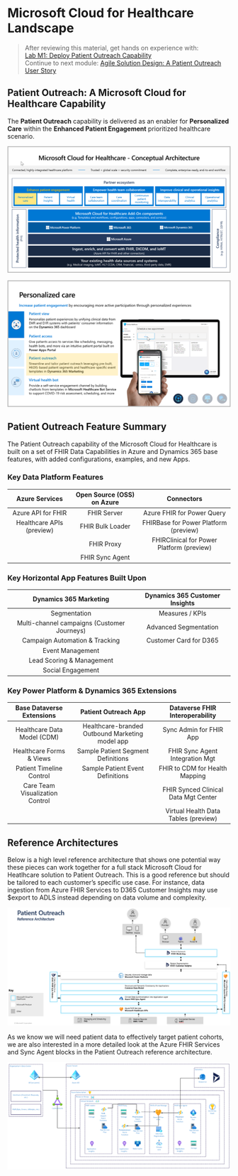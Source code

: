 # Microsoft Cloud for Healthcare Landscape
> After reviewing this material, get hands on experience with:<br>
[Lab M1: Deploy Patient Outreach Capability](./Lab_M1)<br>
Continue to next module: [Agile Solution Design: A Patient Outreach User Story](https://github.com/microsoft/MC4H-Acceleration/tree/main/PatientOutreach_UserStoryTraining/1_Solution_Design)

## Patient Outreach: A Microsoft Cloud for Healthcare Capability

The **Patient Outreach** capability is delivered as an enabler for **Personalized Care** within the **Enhanced Patient Engagement** prioritized healthcare scenario.

![Microsoft Cloud for Healthcare Conceptual Architecture](./MC4H_Ecosystem_PersonalizedCare.png)

![Personalized Care Capabilities including Patient Outreach](./PersonalizedCare_Capabilities.png)

## Patient Outreach Feature Summary

The Patient Outreach capability of the Microsoft Cloud for Healthcare is built on a set of FHIR Data Capabilities in Azure and Dynamics 365 base features, with added configurations, examples, and new Apps. 

### Key Data Platform Features
| **Azure Services** | **Open Source (OSS) on Azure** | **Connectors** |
| :---: | :---: | :---: |
| Azure API for FHIR | FHIR Server | Azure FHIR for Power Query |
| Healthcare APIs (preview) | FHIR Bulk Loader | FHIRBase for Power Platform (preview) |
| | FHIR Proxy | FHIRClinical for Power Platform (preview) |
| | FHIR Sync Agent | |

### Key Horizontal App Features Built Upon
| **Dynamics 365 Marketing** | **Dynamics 365 Customer Insights** |
| :---: | :---: | 
| Segmentation | Measures / KPIs |
| Multi-channel campaigns (Customer Journeys) | Advanced Segmentation |
| Campaign Automation & Tracking | Customer Card for D365 |
|Event Management | |
| Lead Scoring & Management | |
| Social Engagement| |

### Key Power Platform & Dynamics 365 Extensions
| **Base Dataverse Extensions** | **Patient Outreach App** | **Dataverse FHIR Interoperability** |
| :---: | :---: | :---: |
| Healthcare Data Model (CDM) | Healthcare-branded Outbound Marketing model app | Sync Admin for FHIR App | 
| Healthcare Forms & Views | Sample Patient Segment Definitions | FHIR Sync Agent Integration Mgt | 
| Patient Timeline Control | Sample Patient Event Definitions | FHIR to CDM for Health Mapping | 
| Care Team Visualization Control  | | FHIR Synced Clinical Data Mgt Center |
| | | Virtual Health Data Tables (preview) |



## Reference Architectures

Below is a high level reference architecture that shows one potential way these pieces can work together for a full stack Microsoft Cloud for Heatlhcare solution to Patient Outreach. This is a good reference but should be tailored to each customer’s specific use case. For instance, data ingestion from Azure FHIR Services to D365 Customer Insights may use $export to ADLS instead depending on data volume and complexity. 

![Patient Outreach Reference Architecture](./PatientOutreach_RefArchitecture.png)

As we know we will need patient data to effectively target patient cohorts, we are also interested in a more detailed look at the Azure FHIR Services and Sync Agent blocks in the Patient Outreach reference architecture. 

![Microsoft Reference Architecture for Heatlhcare Data](./AzureFHIRReferenceDataFlow.png)